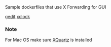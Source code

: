 Sample dockerfiles that use X Forwarding for GUI

[gedit](gedit)
[xclock](xclock)

### Note

For Mac OS make sure [XQuartz](https://www.xquartz.org/) is installed